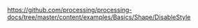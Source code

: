 https://github.com/processing/processing-docs/tree/master/content/examples/Basics/Shape/DisableStyle
